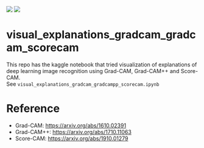 ![](https://img.shields.io/static/v1?label=python&message=3.6.6&color=blue)
![](https://img.shields.io/static/v1?label=last%20updated&message=january%202020&color=lightgray)

# visual_explanations_gradcam_gradcam_scorecam

This repo has the kaggle notebook that tried visualization of  explanations of deep learning image recognition using Grad-CAM, Grad-CAM++ and Score-CAM.  
See `visual_explanations_gradcam_gradcampp_scorecam.ipynb`

# Reference

- Grad-CAM: https://arxiv.org/abs/1610.02391
- Grad-CAM++: https://arxiv.org/abs/1710.11063
- Score-CAM: https://arxiv.org/abs/1910.01279
